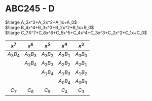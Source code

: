 # ABC245 - D

$\large A_3x^3+A_2x^2+A_1x+A_0$  
$\large B_4x^4+B_3x^3+B_2x^2+B_1x+B_0$  
$\large C_7X^7+C_6x^6+C_5x^5+C_4x^4+C_3x^3+C_2x^2+C_1x+C_0$

| $x^7$    | $x^6$    | $x^5$    | $x^4$    | $x^3$    |  
| :------: | :------: | :------: | :------: | :------: |  
| $A_3B_4$ | $A_3B_3$ | $A_3B_2$ | $A_3B_1$ | $A_3B_0$ |  
|          | $A_2B_4$ | $A_2B_3$ | $A_2B_2$ | $A_2B_1$ |  
|          |          | $A_1B_4$ | $A_1B_3$ | $A_1B_2$ |  
|          |          |          | $A_0B_4$ | $A_0B_3$ |  
| $C_7$    | $C_6$    | $C_5$    | $C_4$    | $C_3$    |  
